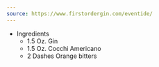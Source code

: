 ```yaml
---
source: https://www.firstordergin.com/eventide/
---
```


- Ingredients
	- 1.5 Oz. Gin
	- 1.5 Oz. Cocchi Americano
	- 2 Dashes Orange bitters